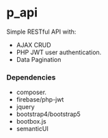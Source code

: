 # p_api
Simple RESTful API with: 
- AJAX CRUD 
- PHP JWT user authentication.
- Data Pagination
### Dependencies
- composer.
- firebase/php-jwt
- jquery
- bootstrap4/bootstrap5
- bootbox.js
- semanticUI
